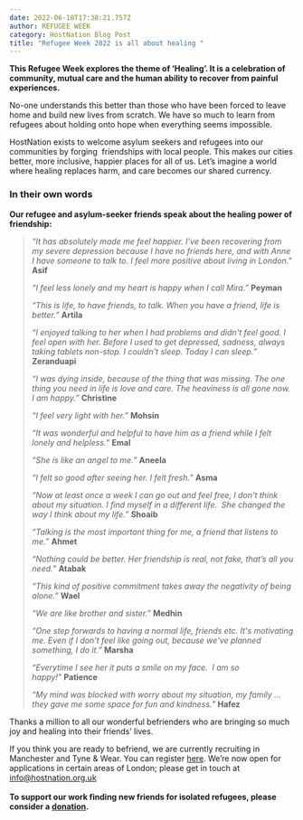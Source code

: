 ```yaml
---
date: 2022-06-18T17:38:21.757Z
author: REFUGEE WEEK
category: HostNation Blog Post
title: "Refugee Week 2022 is all about healing "
---
```

**This Refugee Week explores the theme of ‘Healing’. It is a celebration of community, mutual care and the human ability to recover from painful experiences.**

No-one understands this better than those who have been forced to leave home and build new lives from scratch. We have so much to learn from refugees about holding onto hope when everything seems impossible.

HostNation exists to welcome asylum seekers and refugees into our communities by forging  friendships with local people. This makes our cities better, more inclusive, happier places for all of us. Let’s imagine a world where healing replaces harm, and care becomes our shared currency.

<!-- end -->



### In their own words

**Our refugee and asylum-seeker friends speak about the healing power of friendship:**

> *“It has absolutely made me feel happier. I’ve been recovering from my severe depression because I have no friends here, and with Anne I have someone to talk to. I feel more positive about living in London."* **Asif**
>
> *“I feel less lonely and my heart is happy when I call Mira.”* **Peyman**
>
> *“This is life, to have friends, to talk. When you have a friend, life is better.”* **Artila**
>
> *“I enjoyed talking to her when I had problems and didn't feel good. I feel open with her. Before I used to get depressed, sadness, always taking tablets non-stop. I couldn't sleep. Today I can sleep.”* **Zeranduapi**
>
> *“I was dying inside, because of the thing that was missing. The one thing you need in life is love and care. The heaviness is all gone now. I am happy.”* **Christine**  
>
> *“I feel very light with her.”* **Mohsin**
>
> *“It was wonderful and helpful to have him as a friend while I felt lonely and helpless.”* **Emal**
>
> *“She is like an angel to me.”* **Aneela**
>
> *“I felt so good after seeing her. I felt fresh.”* **Asma**
>
> *“Now at least once a week I can go out and feel free, I don't think about my situation. I find myself in a different life.  She changed the way I think about my life.”* **Shoaib**
>
> *“Talking is the most important thing for me, a friend that listens to me.”* **Ahmet**
>
> *“Nothing could be better. Her friendship is real, not fake, that’s all you need.”* **Atabak** 
>
> *“This kind of positive commitment takes away the negativity of being alone.”* **Wael**
>
> *“We are like brother and sister.”* **Medhin**
>
> *“One step forwards to having a normal life, friends etc. It's motivating me. Even if I don't feel like going out, because we've planned something, I do it.”* **Marsha**
>
> *“Everytime I see her it puts a smile on my face.  I am so happy!”* **Patience**
>
> *“My mind was blocked with worry about my situation, my family … they gave me some space for fun and kindness.”* **Hafez**

Thanks a million to all our wonderful befrienders who are bringing so much joy and healing into their friends’ lives. 

If you think you are ready to befriend, we are currently recruiting in Manchester and Tyne & Wear. You can register [here](https://www.hostnation.org.uk/befriend). We’re now open for applications in certain areas of London; please get in touch at info@hostnation.org.uk\
**\
To support our work finding new friends for isolated refugees, please consider a [donation](https://www.totalgiving.co.uk/donate/hostnation).**